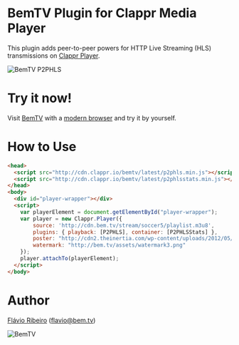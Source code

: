 # BemTV Plugin for Clappr Media Player

This plugin adds peer-to-peer powers for HTTP Live Streaming (HLS) transmissions on [Clappr Player](http://github.com/globocom/clappr).

![BemTV P2PHLS](http://bem.tv/static/bemtv_live_preview.png)

# Try it now!

Visit [BemTV](http://bem.tv) with a [modern browser](http://caniuse.com/#search=webrtc) and try it by yourself. 

# How to Use

```html
<head>
  <script src="http://cdn.clappr.io/bemtv/latest/p2phls.min.js"></script>
  <script src="http://cdn.clappr.io/bemtv/latest/p2phlsstats.min.js"></script>
</head>
<body>
  <div id="player-wrapper"></div>
  <script>
    var playerElement = document.getElementById("player-wrapper");
    var player = new Clappr.Player({
        source: 'http://cdn.bem.tv/stream/soccer5/playlist.m3u8',
        plugins: { playback: [P2PHLS], container: [P2PHLSStats] },
        poster: "http://cdn2.theinertia.com/wp-content/uploads/2012/05/Medina-Final.jpg",
        watermark: "http://bem.tv/assets/watermark3.png"
    });      
    player.attachTo(playerElement);
  </script>
</body>
```

# Author

[Flávio Ribeiro](https://www.linkedin.com/in/flavioribeiro) (flavio@bem.tv)

![BemTV](http://bem.tv/static/bemtv_small_logo.png)
